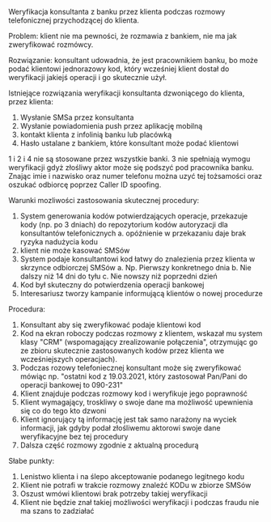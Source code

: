 Weryfikacja konsultanta z banku przez klienta podczas rozmowy telefonicznej przychodzącej do klienta.
 
 
Problem: klient nie ma pewności, że rozmawia z bankiem, nie ma jak zweryfikować rozmówcy.

Rozwiązanie: konsultant udowadnia, że jest pracownikiem banku, bo może podać klientowi jednorazowy kod, który wcześniej klient dostał do weryfikacji jakiejś operacji i go skutecznie użył.
 
Istniejące rozwiązania weryfikacji konsultanta dzwoniącego do klienta, przez klienta:
1.	Wysłanie SMSa przez konsultanta
2.	Wysłanie powiadomienia push przez aplikację mobilną
3.	kontakt klienta z infolinią banku lub placówką
4.	Hasło ustalane z bankiem, które konsultant może podać klientowi

1 i 2 i 4 nie są stosowane przez wszystkie banki.
3 nie spełniają wymogu weryfikacji gdyż złośliwy aktor może się podszyć pod pracownika banku. Znając imie i nazwisko oraz numer telefonu można uzyć tej tożsamości oraz oszukać odbiorcę poprzez Caller ID spoofing.

Warunki mozliwości zastosowania skutecznej procedury: 
1.	System generowania kodów potwierdzających operacje, przekazuje kody (np. po 3 dniach) do repozytorium kodów autoryzacji dla konsultantów telefonicznych
a.	opóźnienie w przekazaniu daje brak ryzyka nadużycia kodu
2.	klient nie może kasować SMSów
3.	System podaje konsultantowi kod łatwy do znalezienia przez klienta w skrzynce odbiorczej SMSów
a.	Np. Pierwszy konkretnego dnia
b.	Nie dalszy niż 14 dni do tyłu
c.	Nie nowszy niż poprzedni dzień
4.	Kod był skuteczny do potwierdzenia operacji bankowej
5.	Interesariusz tworzy kampanie informującą klientów o nowej procedurze
 
Procedura: 
1.	Konsultant aby się zweryfikować podaje klientowi kod 
2.	Kod na ekran roboczy podczas rozmowy z klientem, wskazał mu system klasy "CRM" (wspomagający zrealizowanie połączenia", otrzymując go ze zbioru skutecznie zastosowanych kodów przez klienta we wcześniejszych operacjach).
3. Podczas rozowy telefoniecznej konsultant może się zweryfikować mówiąc np. "ostatni kod z 19.03.2021, który zastosował Pan/Pani do operacji bankowej to 090-231"
4. Klient znajduje podczas rozmowy kod i weryfikuje jego poprawność
5. Klient wymagający, troskliwy o swoje dane ma możliwość upewnienia się co do tego kto dzwoni
6. Klient ignorujący tą informację jest tak samo narażony na wyciek informacji, jak gdyby podał złośliwemu aktorowi swoje dane weryfikacyjne bez tej procedury
7.	Dalsza część rozmowy zgodnie z aktualną procedurą
 
 
Słabe punkty:
1.	Lenistwo klienta i na ślepo akceptowanie podanego legitnego kodu
2.	Klient nie potrafi w trakcie rozmowy znaleźć KODu w zbiorze SMSów
3.	Oszust wmówi klientowi brak potrzeby takiej weryfikacji
4.	Klient nie będzie znał takiej możliwości weryfikacji i podczas fraudu nie ma szans to zadziałać

